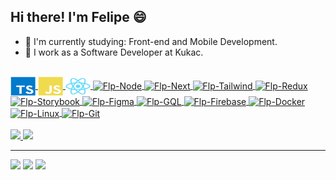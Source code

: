 ## Hi there! I'm Felipe 😄

- 📕 I'm currently studying: Front-end and Mobile Development.
- 💼 I work as a Software Developer at Kukac.

<div align="center">
  <a href="https://github.com/flpcastro">
</div>
  
<div style="display: inline_block"><br>
  <img align="center" alt="Flp-Ts" height="30" width="40" src="https://raw.githubusercontent.com/devicons/devicon/master/icons/typescript/typescript-plain.svg">
  <img align="center" alt="Flp-Js" height="30" width="40" src="https://raw.githubusercontent.com/devicons/devicon/master/icons/javascript/javascript-plain.svg">
  <img align="center" alt="Flp-React" height="30" width="40" src="https://raw.githubusercontent.com/devicons/devicon/master/icons/react/react-original.svg">
  <img align="center" alt="Flp-Node" height="30" width="40" src="https://cdn.jsdelivr.net/gh/devicons/devicon/icons/nodejs/nodejs-original.svg" />
  <img align="center" alt="Flp-Next" height="30" width="40" src="https://cdn.jsdelivr.net/gh/devicons/devicon/icons/nextjs/nextjs-original.svg" />
  <img align="center" alt="Flp-Tailwind" height="30" width="40" src="https://cdn.jsdelivr.net/gh/devicons/devicon/icons/tailwindcss/tailwindcss-plain.svg" />
  <img align="center" alt="Flp-Redux" height="30" width="40" src="https://cdn.jsdelivr.net/gh/devicons/devicon/icons/redux/redux-original.svg" />
  <img align="center" alt="Flp-Storybook" height="30" width="40" src="https://cdn.jsdelivr.net/gh/devicons/devicon/icons/storybook/storybook-original.svg" />
  <img align="center" alt="Flp-Figma" height="30" width="40" src="https://cdn.jsdelivr.net/gh/devicons/devicon/icons/figma/figma-original.svg">
  <img align="center" alt="Flp-GQL" height="30" width="40" src="https://cdn.jsdelivr.net/gh/devicons/devicon/icons/graphql/graphql-plain.svg" />
  <img align="center" alt="Flp-Firebase" height="30" width="40" src="https://cdn.jsdelivr.net/gh/devicons/devicon/icons/firebase/firebase-plain-wordmark.svg">
  <img align="center" alt="Flp-Docker" height="30" width="40" src="https://cdn.jsdelivr.net/gh/devicons/devicon/icons/docker/docker-original-wordmark.svg">
  <img align="center" alt="Flp-Linux" height="30" width="40" src="https://cdn.jsdelivr.net/gh/devicons/devicon/icons/linux/linux-original.svg">
  <img align="center" alt="Flp-Git" height="30" width="40" src="https://cdn.jsdelivr.net/gh/devicons/devicon/icons/git/git-original.svg" />
</div>
 <br>
<div>
  <a href="https://github.com/flpcastro">
  <img height="180em" src="https://github-readme-stats.vercel.app/api?username=flpcastro&show_icons=true&theme=tokyonight" />
  <img height="180em" src="https://github-readme-stats.vercel.app/api/top-langs/?username=flpcastro&layout=donut&theme=tokyonight" />
</div>

_____________________________________________________________________________________________________________________________________________________________ 
  
<div>
  <a href="mailto:flpc.dev@gmail.com"><img src="https://img.shields.io/badge/-Gmail-%23333?style=for-the-badge&logo=gmail&logoColor=white" target="_blank"></a>
  <a href="https://www.linkedin.com/in/felipe-de-castro-curto" target="_blank"><img src="https://img.shields.io/badge/-LinkedIn-%230077B5?style=for-the-badge&logo=linkedin&logoColor=white" target="_blank"></a>
  <a href="https://flpcastro.dev" target="_blank"><img src="https://img.shields.io/badge/-Portfólio-%23333?style=for-the-badge" target="_blank"></a>
</div>
